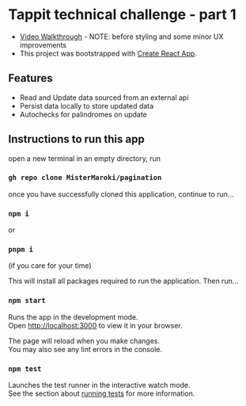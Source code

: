 # Tappit technical challenge - part 1

- [Video Walkthrough](https://youtu.be/D96M3aiui64) - NOTE: before styling and some minor UX improvements
- This project was bootstrapped with
  [Create React App](https://github.com/facebook/create-react-app).

## Features

- Read and Update data sourced from an external api
- Persist data locally to store updated data
- Autochecks for palindromes on update

## Instructions to run this app

open a new terminal in an empty directory, run

### `gh repo clone MisterMaroki/pagination`

once you have successfully cloned this application, continue to run...

### `npm i`

or

### `pnpm i`

(if you care for your time)

This will install all packages required to run the application. Then run...

### `npm start`

Runs the app in the development mode.\
Open [http://localhost:3000](http://localhost:3000) to view it in your browser.

The page will reload when you make changes.\
You may also see any lint errors in the console.

### `npm test`

Launches the test runner in the interactive watch mode.\
See the section about [running tests](https://facebook.github.io/create-react-app/docs/running-tests)
for more information.
